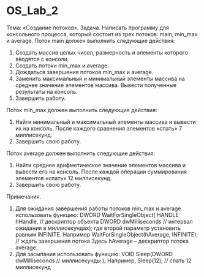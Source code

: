 # OS_Lab_2
Тема: «Создание потоков».
Задача. Написать программу для консольного процесса, который состоит из трех потоков: main,
min_max и average.
Поток main должен выполнить следующие действия:
1. Создать массив целых чисел, размерность и элементы которого вводятся с консоли.
2. Создать потоки min_max и average.
3. Дождаться завершения потоков min_max и average.
4. Заменить максимальный и минимальный элементы массива на среднее значение элементов
массива. Вывести полученные результаты на консоль.
5. Завершить работу.


Поток min_max должен выполнить следующие действия:
1. Найти минимальный и максимальный элементы массива и вывести их на консоль. После
каждого сравнения элементов «спать» 7 миллисекунд.
2. Завершить свою работу.


Поток average должен выполнить следующие действия:
1. Найти среднее арифметическое значение элементов массива и вывести его на консоль.
После каждой операции суммирования элементов «спать» 12 миллисекунд.
2. Завершить свою работу.


Примечания.
1. Для ожидания завершения работы потоков min_max и average использовать функцию:
DWORD WaitForSingleObject(
HANDLE hHandle, // дескриптор объекта
DWORD dwMilliseconds // интервал ожидания в миллисекундах);
где второй параметр установить равным INFINITE.
Например WaitForSingleObject(hAverage, INFINITE); // ждать завершения потока
Здесь hAverage – дескриптор потока average.
2. Для засыпания использовать функцию:
VOID Sleep(DWORD dwMilliseconds // миллисекунды
);
Например,
Sleep(12); // спать 12 миллисекунд
